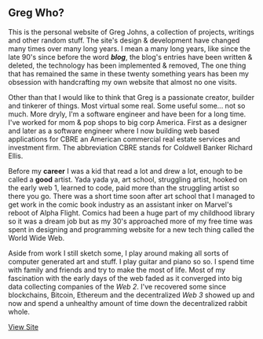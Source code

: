 ## Greg Who?

This is the personal website of Greg Johns, a collection of projects, writings and other random stuff. The site's design & development have changed many times over many long years. I mean a many long years, like since the late 90's since before the word ***blog***, the blog's entries have been written & deleted, the technology has been implemented & removed, The one thing that has remained the same in these twenty something years has been my obsession with handcrafting my own website that almost no one visits.

Other than that I would like to think that Greg is a passionate creator, builder and tinkerer of things. Most virtual some real. Some useful some... not so much. More dryly, I'm a software engineer and have been for a long time. I've worked for mom & pop shops to big corp America. First as a designer and later as a software engineer where I now building web based applications for CBRE an American commercial real estate services and investment firm. The abbreviation CBRE stands for Coldwell Banker Richard Ellis.

Before my **career** I was a kid that read a lot and drew a lot, enough to be called a **good** artist. Yada yada ya, art school, struggling artist, hooked on the early web 1, learned to code, paid more than the struggling artist so there you go. There was a short time soon after art school that I managed to get work in the comic book industry as an assistant inker on Marvel's reboot of Alpha Flight. Comics had been a huge part of my childhood library so it was a dream job but as my 30's approached more of my free time was spent in designing and programming website for a new tech thing called the World Wide Web.

Aside from work I still sketch some, I play around making all sorts of computer generated art and stuff. I play guitar and piano so so. I spend time with family and friends and try to make the most of life. Most of my fascination with the early days of the web faded as it converged into big data collecting companies of the *Web 2*. I've recovered some since blockchains, Bitcoin, Ethereum and the decentralized *Web 3* showed up and now and spend a unhealthy amount of time down the decentralized rabbit whole.

[View Site](https://greg-johns.vercel.app/)


